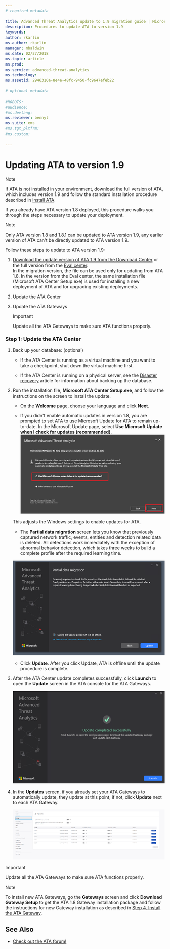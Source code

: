 ```yaml
---
# required metadata

title: Advanced Threat Analytics update to 1.9 migration guide | Microsoft Docs
description: Procedures to update ATA to version 1.9
keywords:
author: rkarlin
ms.author: rkarlin
manager: mbaldwin
ms.date: 02/27/2018
ms.topic: article
ms.prod:
ms.service: advanced-threat-analytics
ms.technology:
ms.assetid: 2946310a-8e4e-48fc-9450-fc9647efeb22

# optional metadata

#ROBOTS:
#audience:
#ms.devlang:
ms.reviewer: bennyl
ms.suite: ems
#ms.tgt_pltfrm:
#ms.custom:

---
```


# Updating ATA to version 1.9

> [!NOTE] 
> If ATA is not installed in your environment, download the full version of ATA, which includes version 1.9 and follow the standard installation procedure described in [Install ATA](install-ata-step1.md).

If you already have ATA version 1.8 deployed, this procedure walks you through the steps necessary to update your deployment.

> [!NOTE] 
>  Only ATA version 1.8 and 1.8.1 can be updated to ATA version 1.9, any earlier version of ATA can't be directly updated to ATA version 1.9.

Follow these steps to update to ATA version 1.9:

1.  [Download the update version of ATA 1.9 from the Download Center](https://www.microsoft.com/download/details.aspx?id=55536)  or the full version from the [Eval center](http://www.microsoft.com/evalcenter/evaluate-microsoft-advanced-threat-analytics).<br>
In the migration version, the file can be used only for updating from ATA 1.8. In the version from the Eval center, the same installation file (Microsoft ATA Center Setup.exe) is used for installing a new deployment of ATA and for upgrading existing deployments.

2.  Update the ATA Center

4.  Update the ATA Gateways

    > [!IMPORTANT]
    > Update all the ATA Gateways to make sure ATA functions properly.

### Step 1: Update the ATA Center

1.  Back up your database: (optional)

    -   If the ATA Center is running as a virtual machine and you want to take a checkpoint, shut down the virtual machine first.

    -   If the ATA Center is running on a physical server, see the [Disaster recovery](disaster-recovery.md) article for information about backing up the database.

2.  Run the installation file, **Microsoft ATA Center Setup.exe**, and follow the instructions on the screen to install the update.

	-  On the **Welcome** page, choose your language and click **Next**.

	-  If you didn't enable automatic updates in version 1.8, you are prompted to set ATA to use Microsoft Update for ATA to remain up-to-date.  In the Microsoft Update page, select **Use Microsoft Update when I check for updates (recommended)**.
    ![Keep ATA up-to-date image](media/ata_ms_update.png)
     
     This adjusts the Windows settings to enable updates for  ATA. 
    
	-  The **Partial data migration** screen lets you know that previously captured network traffic, events, entities and detection related data is deleted. All detections work immediately with the exception of abnormal behavior detection, which takes three weeks to build a complete profile after the required learning time. 
     
      ![ATA partial migration](media/partial-migration.png)

	-  Click **Update**. After you click Update, ATA is offline until the update procedure is complete.

4.  After the ATA Center update completes successfully, click **Launch** to open the **Update** screen in the ATA console for the ATA Gateways.

     ![Update success screen](media/migration-center-success.png)

5.  In the **Updates** screen, if you already set your ATA Gateways to automatically update, they update at this point, if not, click **Update** next to each ATA Gateway.
  
     ![Update gateways image](media/migration-update-gw.png)

  
> [!IMPORTANT] 
> Update all the ATA Gateways to make sure ATA functions properly.
 
> [!NOTE] 
> To install new ATA Gateways, go the **Gateways** screen and click **Download Gateway Setup** to get the ATA 1.8 Gateway installation package and follow the instructions for new Gateway installation as described in [Step 4. Install the ATA Gateway](install-ata-step4.md).


## See Also

- [Check out the ATA forum!](https://social.technet.microsoft.com/Forums/security/home?forum=mata)
